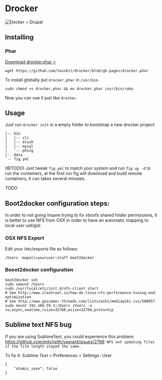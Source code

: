 # Drocker

![Docker + Drupal](https://raw.githubusercontent.com/twinbit/drupal-docker-env/master/src/dde.png)

## Installing

### Phar

[Download drocker.phar >](https://github.com/twinbit/drocker/blob/gh-pages/drocker.phar)

```
wget https://github.com/twinbit/drocker/blob/gh-pages/drocker.phar
```

To install globally put `drocker.phar` in `/usr/bin`.

```
sudo chmod +x drocker.phar && mv drocker.phar /usr/bin/robo
```

Now you can use it just like `drocker`.

## Usage

Just run `drocker init` in a empty folder to bootstrap a new drocker project:

```
|-- bin
|   |-- cli
|   |-- drush
|   |-- mysql
|   `-- phing
|-- data
`-- fig.yml
```

(@TODO) Just tweak `fig.yml` to match your system and run `fig up -d` to run the containers,
at the first run fig will download and build remote containers, it can takes several minutes.

*TODO*

## Boot2docker configuration steps:

In order to not going insane trying to fix vboxfs shared folder permissions, it is better to
use NFS from OSX in order to have an automatic mapping to local user uid/gid:

### OSX NFS Export

Edit your /etc/exports file as follows:

```
/Users -mapall=youruser:staff boot2docker
```

### Booot2docker configuration

```
boot2docker ssh
sudo umount /Users
sudo /usr/local/etc/init.d/nfs-client start
# See http://www.slashroot.in/how-do-linux-nfs-performance-tuning-and-optimization
# See http://www.gossamer-threads.com/lists/wiki/mediawiki-cvs/500057
sudo mount 192.168.59.3:/Users /Users -o rw,async,noatime,rsize=32768,wsize=32768,proto=tcp
```

## Sublime text NFS bug

If you are using SublimeText, you could experience this problem: https://github.com/mitchellh/vagrant/issues/2768:
`NFS not updating files if the file length stayed the same.`

To fix it: Sublime Text > Preferences > Settings- User

```
{
    "atomic_save": false
}
```

